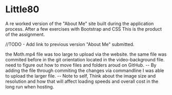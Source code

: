 # Little80

A re worked version of the "About Me" site built during the application process.
After a few exercises with Bootstrap and CSS This is the product of the assignment.

//TODO - Add link to previous version "About Me" submitted.



the Moth.mp4 file was too large to upload via the website. the same file was commited before in the git orientation located in the video-background file.
need to figure out how to move files and folders aroud on GitHub.
-- By adding the file through commiting the changes via commandline I was able to upload the larger file. 
-- Note to self, Think about the image size and resolution and how that will affect loading speeds and overall cost in the long run when hosting.
